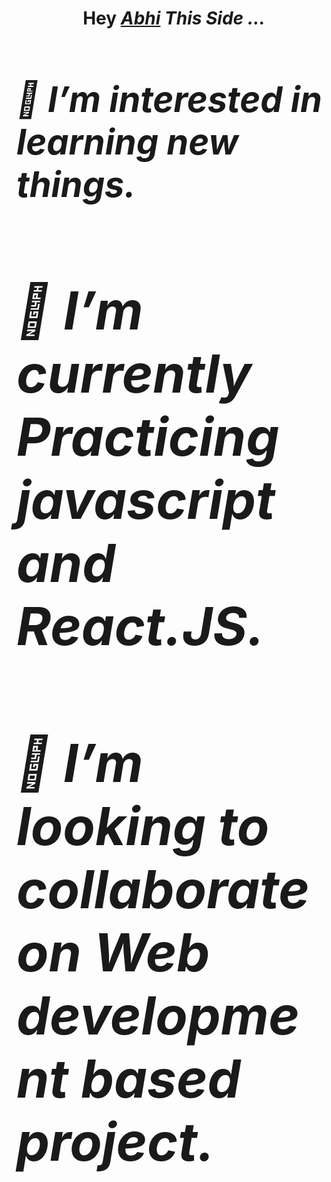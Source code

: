 <h1 align="center">Hey <a href="https://github.com/AbhiSingh58"><em>Abhi<em></a> This Side ...<h1>
<!-- <hr> -->
<div align="left">  
  <p font-size:"100">👀 I’m interested in learning new things.</p>
  <h2>🌱 I’m currently Practicing javascript and React.JS.</h2>
  <h2>💞️ I’m looking to collaborate on Web development based project.</h2>
</div>  

<!---
AbhiSingh58/AbhiSingh58 is a ✨ special ✨ repository because its `README.md` (this file) appears on your GitHub profile.
You can click the Preview link to take a look at your changes.
--->


<!-- <h1><em>Contact Me .. <em><h1> -->


